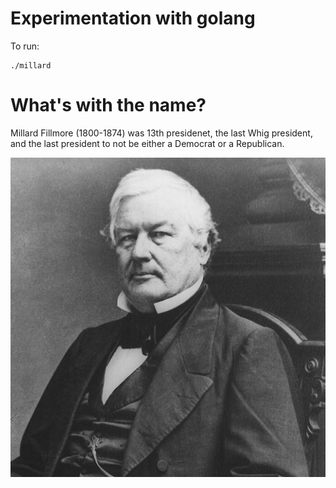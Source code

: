 # Experimentation with golang

To run:

```
./millard
```

# What's with the name?

Millard Fillmore (1800-1874) was 13th presidenet, the last Whig president, and the last president to not be either a Democrat or a Republican.

<img src="doc/fillmore.jpg" alt="Millard Fillmore"/>

